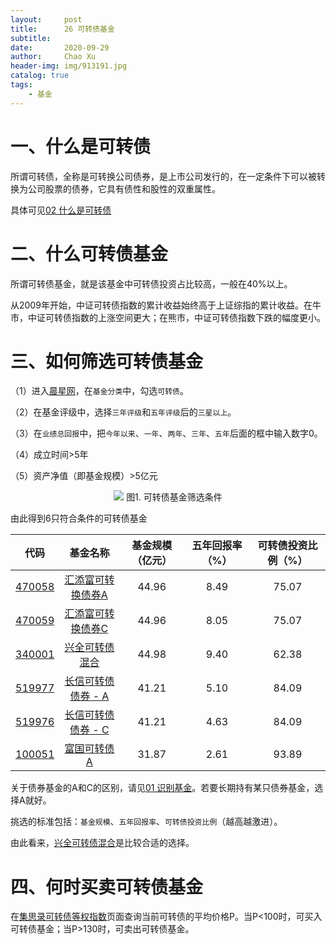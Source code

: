 ```yaml
---
layout:     post
title:      26 可转债基金
subtitle:   
date:       2020-09-29
author:     Chao Xu
header-img: img/913191.jpg
catalog: true
tags:
    - 基金
---
```


# 一、什么是可转债

所谓可转债，全称是可转换公司债券，是上市公司发行的，在一定条件下可以被转换为公司股票的债券，它具有债性和股性的双重属性。

具体可见[02 什么是可转债](https://cx0512.com/2020/09/04/%E4%BB%80%E4%B9%88%E6%98%AF%E5%8F%AF%E8%BD%AC%E5%80%BA/)

# 二、什么可转债基金

所谓可转债基金，就是该基金中可转债投资占比较高，一般在40%以上。

从2009年开始，中证可转债指数的累计收益始终高于上证综指的累计收益。在牛市，中证可转债指数的上涨空间更大；在熊市，中证可转债指数下跌的幅度更小。

# 三、如何筛选可转债基金

（1）进入[晨星网](https://cn.morningstar.com/main/default.aspx)，在`基金分类`中，勾选`可转债`。

（2）在基金评级中，选择`三年评级`和`五年评级`后的`三星以上`。

（3）在`业绩总回报`中，把`今年以来`、`一年`、`两年`、`三年`、`五年`后面的框中输入数字0。

（4）成立时间>5年

（5）资产净值（即基金规模）>5亿元

<p align="center">
    <img src = "https://i.loli.net/2020/09/29/N7VHMFqdZK8LWk4.png">
    图1. 可转债基金筛选条件
</p>

由此得到6只符合条件的可转债基金

|                           代码                            |                           基金名称                           | 基金规模（亿元） | 五年回报率（%） | 可转债投资比例（%） |
| :-------------------------------------------------------: | :----------------------------------------------------------: | :--------------: | :-------------: | :-----------------: |
| [470058](https://cn.morningstar.com/quicktake/0P0000T395) | [汇添富可转换债券A](https://cn.morningstar.com/quicktake/0P0000T395) |      44.96       |      8.49       |        75.07        |
| [470059](https://cn.morningstar.com/quicktake/0P0000T396) | [汇添富可转换债券C](https://cn.morningstar.com/quicktake/0P0000T396) |      44.96       |      8.05       |        75.07        |
| [340001](https://cn.morningstar.com/quicktake/F0000003VW) | [兴全可转债混合](https://cn.morningstar.com/quicktake/F0000003VW) |      44.98       |      9.40       |        62.38        |
| [519977](https://cn.morningstar.com/quicktake/0P0000VGFE) | [长信可转债债券 - A](https://cn.morningstar.com/quicktake/0P0000VGFE) |      41.21       |      5.10       |        84.09        |
| [519976](https://cn.morningstar.com/quicktake/0P0000VGFF) | [长信可转债债券 - C](https://cn.morningstar.com/quicktake/0P0000VGFF) |      41.21       |      4.63       |        84.09        |
| [100051](https://cn.morningstar.com/quicktake/0P0000RQ84) | [富国可转债A](https://cn.morningstar.com/quicktake/0P0000RQ84) |      31.87       |      2.61       |        93.89        |

关于债券基金的A和C的区别，请见[01 识别基金](https://cx0512.com/2020/08/11/%E8%AF%86%E5%88%AB%E5%9F%BA%E9%87%91/)。若要长期持有某只债券基金，选择A就好。

挑选的标准包括：`基金规模`、`五年回报率`、`可转债投资比例`（越高越激进）。

由此看来，[兴全可转债混合](https://cn.morningstar.com/quicktake/F0000003VW)是比较合适的选择。

# 四、何时买卖可转债基金

在[集思录可转债等权指数](https://www.jisilu.cn/data/cbnew/cb_index/)页面查询当前可转债的平均价格P。当P<100时，可买入可转债基金；当P>130时，可卖出可转债基金。

